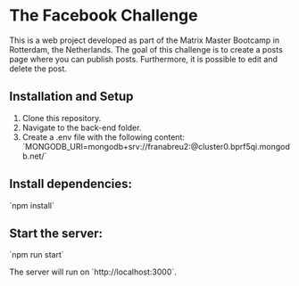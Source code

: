 <!DOCTYPE html>
<html>
<head>
    <meta charset="UTF-8">
</head>
<body>
    <h1>The Facebook Challenge</h1>
    <p>This is a web project developed as part of the Matrix Master Bootcamp in Rotterdam, the Netherlands. The goal of this challenge is to create a posts page where you can publish posts. Furthermore, it is possible to edit and delete the post.</p>
    <h2>Installation and Setup</h2>
    <ol>
        <li>Clone this repository.</li>
        <li>Navigate to the back-end folder.</li>
        <li>Create a .env file with the following content:
            `MONGODB_URI=mongodb+srv://franabreu2:<password>@cluster0.bprf5qi.mongodb.net/`</li>
    </ol>
    <h2>Install dependencies:</h2>
    <p>`npm install`</p>
    <h2>Start the server:</h2>
    <p>`npm run start`</p>
    <p>The server will run on `http://localhost:3000`.</p>
</body>
</html>
